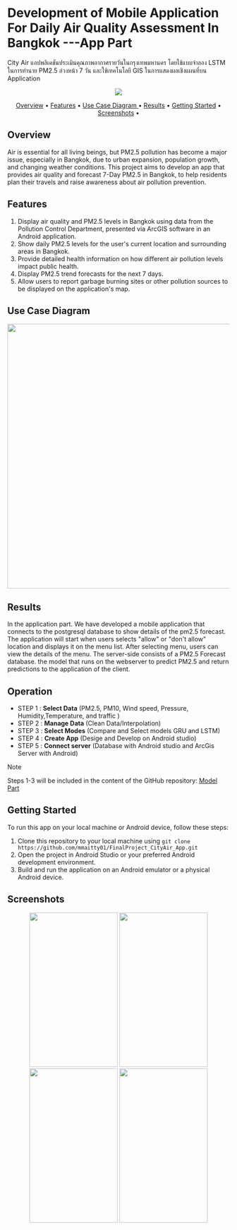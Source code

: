 # Development of Mobile Application For Daily Air Quality Assessment In Bangkok ---App Part
City Air แอปพลิเคชันประเมินคุณภาพอากาศรายวันในกรุงเทพมหานคร โดยใช้แบบจำลอง LSTM ในการทำนาย PM2.5 ล่วงหน้า 7 วัน และใช้เทคโนโลยี GIS ในการแสดงผลเชิงแผนที่บน Application
<p align="center"><img src = "https://github.com/user-attachments/assets/b6b53864-b855-4bd4-af88-ad857b7846a2"></p>

<p align="center" >
  <a href="#Overview">Overview</a> •
  <a href="#Features">Features</a> •
  <a href="#Use-Case-Diagram">Use Case Diagram </a> •
  <a href="#Results">Results</a> •
  <a href="#getting-started">Getting Started</a> •
  <a href="#Screenshots">Screenshots</a> •
</p>


## Overview
Air is essential for all living beings, but PM2.5 pollution has become a major issue, especially in Bangkok, due to urban expansion, population growth, and changing weather conditions. This project aims to develop an app that provides air quality and forecast 7-Day PM2.5 in Bangkok, to help residents plan their travels and raise awareness about air pollution prevention.

## Features
1. Display air quality and PM2.5 levels in Bangkok using data from the Pollution Control Department, presented via ArcGIS software in an Android application.
2. Show daily PM2.5 levels for the user's current location and surrounding areas in Bangkok.
3. Provide detailed health information on how different air pollution levels impact public health.
4. Display PM2.5 trend forecasts for the next 7 days.
5. Allow users to report garbage burning sites or other pollution sources to be displayed on the application's map.

## Use Case Diagram 
<p align="center"><img width="600" src = "https://github.com/user-attachments/assets/776a74fe-adb5-46e3-93e9-c1a970523044"></p>


## Results
In the application part. We have developed a mobile application that connects to the postgresql database to show details of the pm2.5 forecast. The application will start when users selects "allow" or
"don't allow" location and displays it on the menu list. After selecting menu, users can view the details of the menu. The server-side consists of a PM2.5 Forecast database. the model that runs on the webserver
to predict PM2.5 and return predictions to the application of the client.

## Operation
- STEP 1 : **Select Data** (PM2.5, PM10, Wind speed, Pressure, Humidity,Temperature, and traffic )
- STEP 2 : **Manage Data** (Clean Data/Interpolation)
- STEP 3 : **Select Modes** (Compare and Select models GRU and LSTM)
- STEP 4 : **Create App** (Desige and Develop on Android studio)
- STEP 5 : **Connect server** (Database with Android studio and ArcGis Server with Android)
> [!NOTE]
> Steps 1-3 will be included in the content of the GitHub repository: <a href="https://github.com/mmaitty01/FinalProject_CityAir_Model">Model Part</a>

## Getting Started

To run this app on your local machine or Android device, follow these steps:
1. Clone this repository to your local machine using `git clone https://github.com/mmaitty01/FinalProject_CityAir_App.git`
2. Open the project in Android Studio or your preferred Android development environment.
3. Build and run the application on an Android emulator or a physical Android device.


## Screenshots
<p align="center"><img width="200" height = "350" src = "https://github.com/user-attachments/assets/6b32c00c-1ea6-4396-b361-b642e8505d4e">   <img width="200" height = "350" src = "https://github.com/user-attachments/assets/80b6495a-5e4d-4a7b-a236-f9ad3dc9f45e">   <img width="200" height = "350"  src = "https://github.com/user-attachments/assets/97674ef9-7f5b-4d80-ac11-20d8bb8af18f"> <img width="200" height = "350" src = "https://github.com/user-attachments/assets/92f1dc0a-5c52-476b-ad7c-6fb3ab5b0406"> </p>








